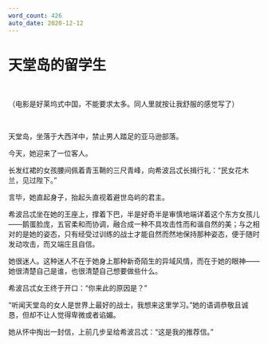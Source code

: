 ```yaml
---
word_count: 426
auto_date: 2020-12-12
---
```


# 天堂岛的留学生

<br>

（电影是好莱坞式中国，不能要求太多。同人里就按让我舒服的感觉写了）

<br>

天堂岛，坐落于大西洋中，禁止男人踏足的亚马逊部落。

今天，她迎来了一位客人。

长发红裙的女孩腰间佩着青玉鞘的三尺青峰，向希波吕忒长揖行礼：“民女花木兰，见过陛下。”

言毕，她直起身子，抬起头直视着避世岛屿的君主。

希波吕忒坐在她的王座上，撑着下巴，半是好奇半是审慎地端详着这个东方女孩儿——鹅蛋脸庞，五官柔和而协调，融合成一种不具攻击性而和谐自然的美；与之相对的是她的姿态，只有经受过训练的战士才能自然而然地保持那种姿态，便于随时发动攻击，而又端庄且自信。

她很迷人。这种迷人不在于她身上那种新奇陌生的异域风情，而在于她的眼神——她很清楚自己是谁，也很清楚自己想要做些什么。

希波吕忒女王终于开口：“你来此的原因是？”

“听闻天堂岛的女人是世界上最好的战士，我想来这里学习。”她的语调恭敬且诚恳，但却不让人觉得卑微或者谄媚。

她从怀中掏出一封信，上前几步呈给希波吕忒：“这是我的推荐信。”
